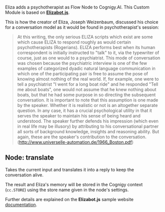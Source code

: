 Eliza adds a psychotherapist as Flow Node to Cognigy.AI. This Custom Module is based on [**Elizabot.js**](https://www.masswerk.at/elizabot/).

This is how the creator of Eliza, Joseph Weizenbaum, discussed his choice for a conversation model as it would be found in psychotherapist's session:

> At this writing, the only serious ELIZA scripts which exist are some which cause ELIZA to respond roughly as would certain psychotherapists (Rogerians). ELIZA performs best when its human correspondent is initially instructed to "talk" to it, via the typewriter of course, just as one would to a psychiatrist. This mode of conversation was chosen because the psychiatric interview is one of the few examples of categorized dyadic natural language communication in which one of the participating pair is free to assume the pose of knowing almost nothing of the real world. If, for example, one were to tell a psychiatrist "I went for a long boat ride" and he responded "Tell me about boats", one would not assume that he knew nothing about boats, but that he had some purpose in so directing the subsequent conversation. It is important to note that this assumption is one made by the speaker. Whether it is realistic or not is an altogether separate question. In any case, it has a crucial psychological utility in that it serves the speaker to maintain his sense of being heard and understood. The speaker further defends his impression (which even in real life may be illusory) by attributing to his conversational partner all sorts of background knowledge, insights and reasoning ability. But again, these are the speaker's contribution to the conversation. (http://www.universelle-automation.de/1966_Boston.pdf)

## Node: translate

Takes the current input and translates it into a reply to keep the conversation alive.

The result and Eliza's memory will be stored in the Cognigy context (`cc.STORE`) using the store name given in the node's settings.

Further details are explained on the **Elizabot.js** sample website [documentation](https://www.masswerk.at/elizabot/).